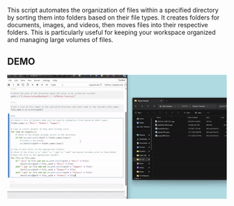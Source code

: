 This script automates the organization of files within a specified directory by sorting them into folders based on their file types. It creates folders for documents, images, and videos, then moves files into their respective folders. This is particularly useful for keeping your workspace organized and managing large volumes of files.


## DEMO
![Demo of Automatic File Sorter](auto_file_sorter.gif)

